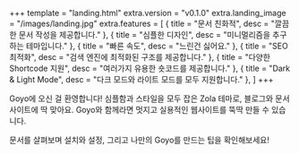 +++
template = "landing.html"
extra.version = "v0.1.0"
extra.landing_image = "/images/landing.jpg"
extra.features = [
    { title = "문서 친화적", desc = "깔끔한 문서 작성을 제공합니다." },
    { title = "심플한 디자인", desc = "미니멀리즘을 추구하는 테마입니다." },
    { title = "빠른 속도", desc = "느린건 싫어요." },
    { title = "SEO 최적화", desc = "검색 엔진에 최적화된 구조를 제공합니다." },
    { title = "다양한 Shortcode 지원", desc = "여러가지 유용한 숏코드를 제공합니다." },
    { title = "Dark & Light Mode", desc = "다크 모드와 라이트 모드를 모두 지원합니다." },
]
+++

Goyo에 오신 걸 환영합니다! 심플함과 스타일을 모두 잡은 Zola 테마로, 블로그와 문서 사이트에 딱 맞아요. Goyo와 함께라면 멋지고 실용적인 웹사이트를 뚝딱 만들 수 있습니다.

문서를 살펴보며 설치와 설정, 그리고 나만의 Goyo를 만드는 팁을 확인해보세요!
